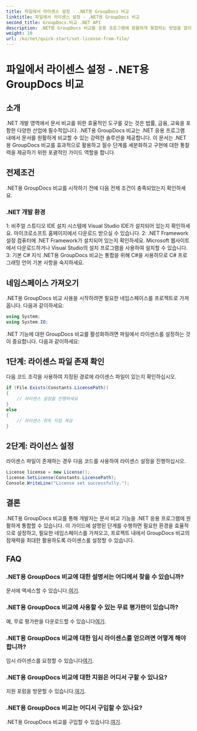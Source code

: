 ```yaml
---
title: 파일에서 라이센스 설정 - .NET용 GroupDocs 비교
linktitle: 파일에서 라이센스 설정 - .NET용 GroupDocs 비교
second_title: GroupDocs.비교 .NET API
description: .NET용 GroupDocs 비교를 응용 프로그램에 원활하게 통합하는 방법을 알아보세요. 손쉽게 네임스페이스를 설정하고 가져오고 문서를 비교할 수 있습니다.
weight: 10
url: /ko/net/quick-start/set-license-from-file/
---
```


# 파일에서 라이센스 설정 - .NET용 GroupDocs 비교

## 소개
.NET 개발 영역에서 문서 비교를 위한 효율적인 도구를 갖는 것은 법률, 금융, 교육을 포함한 다양한 산업에 필수적입니다. .NET용 GroupDocs 비교는 .NET 응용 프로그램 내에서 문서를 원활하게 비교할 수 있는 강력한 솔루션을 제공합니다. 이 문서는 .NET용 GroupDocs 비교를 효과적으로 활용하고 필수 단계를 세분화하고 구현에 대한 통찰력을 제공하기 위한 포괄적인 가이드 역할을 합니다.
## 전제조건
.NET용 GroupDocs 비교를 시작하기 전에 다음 전제 조건이 충족되었는지 확인하세요.
### .NET 개발 환경
1: 비주얼 스튜디오 IDE 설치
시스템에 Visual Studio IDE가 설치되어 있는지 확인하세요. 마이크로소프트 홈페이지에서 다운로드 받으실 수 있습니다.
2: .NET Framework 설정
컴퓨터에 .NET Framework가 설치되어 있는지 확인하세요. Microsoft 웹사이트에서 다운로드하거나 Visual Studio의 설치 프로그램을 사용하여 설치할 수 있습니다.
3: 기본 C# 지식
.NET용 GroupDocs 비교는 통합을 위해 C#을 사용하므로 C# 프로그래밍 언어 기본 사항을 숙지하세요.

## 네임스페이스 가져오기
.NET용 GroupDocs 비교 사용을 시작하려면 필요한 네임스페이스를 프로젝트로 가져옵니다. 다음과 같이하세요:
```csharp
using System;
using System.IO;
```

.NET 기능에 대한 GroupDocs 비교를 활성화하려면 파일에서 라이센스를 설정하는 것이 중요합니다. 다음과 같이하세요:
## 1단계: 라이센스 파일 존재 확인
다음 코드 조각을 사용하여 지정된 경로에 라이센스 파일이 있는지 확인하십시오.
```csharp
if (File.Exists(Constants.LicensePath))
{
    // 라이센스 설정을 진행하세요
}
else
{
    // 라이센스 취득 지침 제공
}
```
## 2단계: 라이선스 설정
라이센스 파일이 존재하는 경우 다음 코드를 사용하여 라이센스 설정을 진행하십시오.
```csharp
License license = new License();
license.SetLicense(Constants.LicensePath);
Console.WriteLine("License set successfully.");
```

## 결론
.NET용 GroupDocs 비교를 통해 개발자는 문서 비교 기능을 .NET 응용 프로그램에 원활하게 통합할 수 있습니다. 이 가이드에 설명된 단계를 수행하면 필요한 환경을 효율적으로 설정하고, 필요한 네임스페이스를 가져오고, 프로젝트 내에서 GroupDocs 비교의 잠재력을 최대한 활용하도록 라이센스를 설정할 수 있습니다.
## FAQ
### .NET용 GroupDocs 비교에 대한 설명서는 어디에서 찾을 수 있습니까?
 문서에 액세스할 수 있습니다.[여기](https://tutorials.groupdocs.com/comparison/net/).
### .NET용 GroupDocs 비교에 사용할 수 있는 무료 평가판이 있습니까?
 예, 무료 평가판을 다운로드할 수 있습니다[여기](https://releases.groupdocs.com/).
### .NET용 GroupDocs 비교에 대한 임시 라이센스를 얻으려면 어떻게 해야 합니까?
 임시 라이센스를 요청할 수 있습니다[여기](https://purchase.groupdocs.com/temporary-license/).
### .NET용 GroupDocs 비교에 대한 지원은 어디서 구할 수 있나요?
 지원 포럼을 방문할 수 있습니다.[여기](https://forum.groupdocs.com/c/comparison/12).
### .NET용 GroupDocs 비교는 어디서 구입할 수 있나요?
 .NET용 GroupDocs 비교를 구입할 수 있습니다.[여기](https://purchase.groupdocs.com/buy).